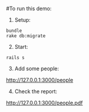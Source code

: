 #To run this demo:
1) Setup:

```
bundle
rake db:migrate
```
2) Start:

```
rails s
```
3) Add some people:

http://127.0.0.1:3000/people

4) Check the report:

http://127.0.0.1:3000/people.pdf
